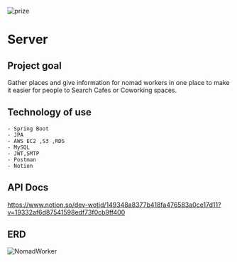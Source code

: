 ![prize](https://user-images.githubusercontent.com/37647483/197382522-933b0f10-f255-4bca-bcd8-f747bc027c30.jpg)
# Server
## Project goal

Gather places and give information for nomad workers in one place to make it easier for people to Search Cafes or Coworking spaces.

## Technology of use

    - Spring Boot
    - JPA
    - AWS EC2 ,S3 ,RDS
    - MySQL
    - JWT,SMTP
    - Postman
    - Notion

## API Docs
https://www.notion.so/dev-wotjd/149348a8377b418fa476583a0ce17d11?v=19332af6d87541598edf73f0cb9ff400

## ERD

![NomadWorker](https://user-images.githubusercontent.com/37647483/190629790-cd24da1d-fb7c-43ab-9b1b-43600af2cf86.png)

